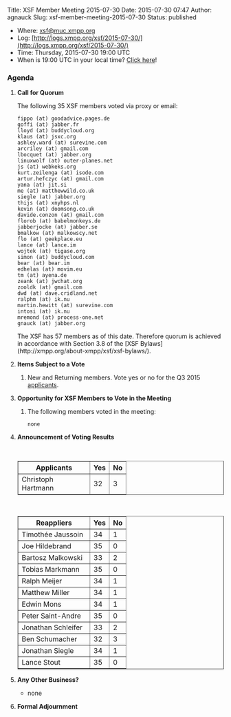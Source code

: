 Title: XSF Member Meeting 2015-07-30
Date: 2015-07-30 07:47
Author: agnauck
Slug: xsf-member-meeting-2015-07-30
Status: published

-   <span>Where</span>: [xsf@muc.xmpp.org  
   ](xmpp:xsf@muc.xmpp.org?join)
-   Log:
    [http://logs.xmpp.org/xsf/2015-07-30/](http://logs.xmpp.org/xsf/2015-07-30/)
-   Time: Thursday, 2015-07-30 19:00 UTC
-   When is 19:00 UTC in your local time? [Click
    here](http://www.worldtimeserver.com/)!

### Agenda

1.  **Call for Quorum**

    The following 35 XSF members voted via proxy or email:

        fippo (at) goodadvice.pages.de
        goffi (at) jabber.fr 
        lloyd (at) buddycloud.org 
        klaus (at) jsxc.org 
        ashley.ward (at) surevine.com 
        arcriley (at) gmail.com 
        lbocquet (at) jabber.org 
        linuxwolf (at) outer-planes.net 
        js (at) webkeks.org 
        kurt.zeilenga (at) isode.com 
        artur.hefczyc (at) gmail.com 
        yana (at) jit.si 
        me (at) matthewwild.co.uk 
        siegle (at) jabber.org 
        thijs (at) xnyhps.nl 
        kevin (at) doomsong.co.uk 
        davide.conzon (at) gmail.com 
        florob (at) babelmonkeys.de 
        jabberjocke (at) jabber.se 
        bmalkow (at) malkowscy.net 
        flo (at) geekplace.eu 
        lance (at) lance.im 
        wojtek (at) tigase.org 
        simon (at) buddycloud.com 
        bear (at) bear.im 
        edhelas (at) movim.eu 
        tm (at) ayena.de 
        zeank (at) jwchat.org 
        zooldk (at) gmail.com 
        dwd (at) dave.cridland.net 
        ralphm (at) ik.nu 
        martin.hewitt (at) surevine.com 
        intosi (at) ik.nu 
        mremond (at) process-one.net 
        gnauck (at) jabber.org 

    <p>
    The XSF has 57 members as of this date. Therefore quorum is achieved
    in accordance with Section 3.8 of the [XSF
    Bylaws](http://xmpp.org/about-xmpp/xsf/xsf-bylaws/).

2.  **Items Subject to a Vote**
    1.  New and Returning members. Vote yes or no for the Q3 2015
        [applicants](http://wiki.xmpp.org/web/Membership_Applications_Q3_2015).

3.  **Opportunity for XSF Members to Vote in the Meeting**
    1.  The following members voted in the meeting:

            none

4.  **Announcement of Voting Results**

     

    <table border="1" cellspacing="0" cellpadding="3">
    <tbody>
    <tr>
    <th style="width: 150px;">
    Applicants

    </th>
    <th>
    Yes

    </th>
    <th>
    No

    </th>
    </tr>
    <tr>
    <td>
    Christoph Hartmann

    </td>
    <td>
    32

    </td>
    <td>
    3

    </td>
    </tr>
    </tbody>
    </table>
     

    <table border="1" cellspacing="0" cellpadding="3">
    <tbody>
    <tr>
    <th style="width: 150px;">
    Reappliers

    </th>
    <th>
    Yes

    </th>
    <th>
    No

    </th>
    </tr>
    <tr>
    <td>
    Timothée Jaussoin

    </td>
    <td>
    34

    </td>
    <td>
    1

    </td>
    </tr>
    <tr>
    <td>
    Joe Hildebrand

    </td>
    <td>
    35

    </td>
    <td>
    0

    </td>
    </tr>
    <tr>
    <td>
    Bartosz Malkowski

    </td>
    <td>
    33

    </td>
    <td>
    2

    </td>
    </tr>
    <tr>
    <td>
    Tobias Markmann

    </td>
    <td>
    35

    </td>
    <td>
    0

    </td>
    </tr>
    <tr>
    <td>
    Ralph Meijer

    </td>
    <td>
    34

    </td>
    <td>
    1

    </td>
    </tr>
    <tr>
    <td>
    Matthew Miller

    </td>
    <td>
    34

    </td>
    <td>
    1

    </td>
    </tr>
    <tr>
    <td>
    Edwin Mons

    </td>
    <td>
    34

    </td>
    <td>
    1

    </td>
    </tr>
    <tr>
    <td>
    Peter Saint-Andre

    </td>
    <td>
    35

    </td>
    <td>
    0

    </td>
    </tr>
    <tr>
    <td>
    Jonathan Schleifer

    </td>
    <td>
    33

    </td>
    <td>
    2

    </td>
    </tr>
    <tr>
    <td>
    Ben Schumacher

    </td>
    <td>
    32

    </td>
    <td>
    3

    </td>
    </tr>
    <tr>
    <td>
    Jonathan Siegle

    </td>
    <td>
    34

    </td>
    <td>
    1

    </td>
    </tr>
    <tr>
    <td>
    Lance Stout

    </td>
    <td>
    35

    </td>
    <td>
    0

    </td>
    </tr>
    </tbody>
    </table>
5.  **Any Other Business?**
    -   none

    <p>
      
6.  **Formal Adjournment**

